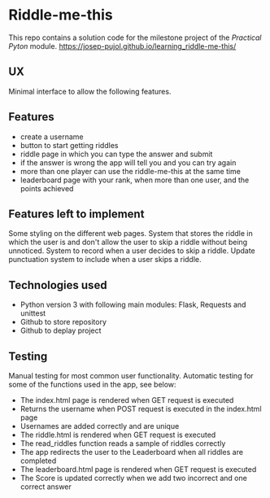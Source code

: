 # Riddle-me-this

This repo contains a solution code for the milestone project of the *Practical Pyton* module.
https://josep-pujol.github.io/learning_riddle-me-this/

## UX
Minimal interface to allow the following features.

## Features
- create a username 
- button to start getting riddles
- riddle page in which you can type the answer and submit
- if the answer is wrong the app will tell you and you can try again
- more than one player can use the riddle-me-this at the same time
- leaderboard page with your rank, when more than one user, and the points achieved

## Features left to implement
Some styling on the different web pages.
System that stores the riddle in which the user is and don't allow the user to skip a riddle without being unnoticed.
System to record when a user decides to skip a riddle.
Update punctuation system to include when a user skips a riddle.

## Technologies used
- Python version 3 with following main modules: Flask, Requests and unittest 
- Github to store repository
- Github to deplay project

## Testing
Manual testing for most common user functionality.
Automatic testing for some of the functions used in the app, see below:
  - The index.html page is rendered when GET request is executed
  - Returns the username when POST request is executed in the index.html page
  - Usernames are added correctly and are unique
  - The riddle.html is rendered when GET request is executed
  - The read_riddles function reads a sample of riddles correctly
  - The app redirects the user to the Leaderboard when all riddles are completed
  - The leaderboard.html page is rendered when GET request is executed
  - The Score is updated correctly when we add two incorrect and one correct answer
 
